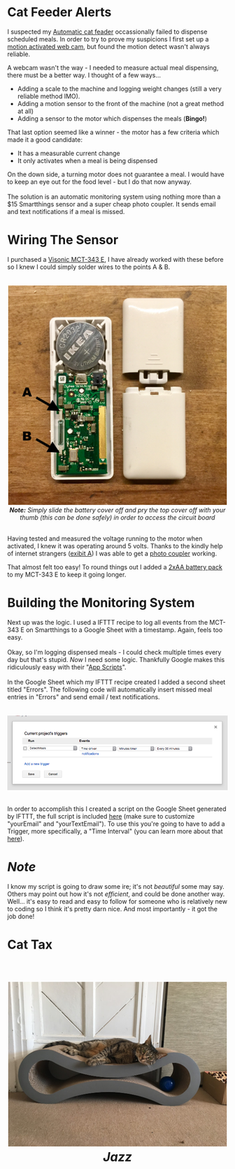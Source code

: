 # Cat Feeder Alerts
I suspected my <a href="https://www.amazon.com/gp/product/B01M6UC8ZZ/">Automatic cat feader</a> occassionally failed to dispense scheduled meals. In order to try to prove my suspicions I first set up a <a href="https://www.amazon.com/gp/product/B016F3M7OM/">motion activated web cam</a>, but found the motion detect wasn't always reliable.

A webcam wasn't the way - I needed to measure actual meal dispensing, there must be a better way. I thought of a few ways...
<ul>
  <li>Adding a scale to the machine and logging weight changes (still a very reliable method IMO).</li>
  <li>Adding a motion sensor to the front of the machine (not a great method at all)</li>
  <li>Adding a sensor to the motor which dispenses the meals (<b>Bingo!</b>)</li>
</ul>

That last option seemed like a winner - the motor has a few criteria which made it a good candidate:
<ul>
  <li>It has a measurable current change</li>
  <li>It only activates when a meal is being dispensed</li>
</ul>
On the down side, a turning motor does not guarantee a meal. I would have to keep an eye out for the food level - but I do that now anyway.
<br/><br/>
The solution is an automatic monitoring system using nothing more than a $15 Smartthings sensor and a super cheap photo coupler. It sends email and text notifications if a meal is missed.

<H1>Wiring The Sensor</H1>
I purchased a <a href="https://www.amazon.com/gp/product/B06XDJ3KYC/">Visonic MCT-343 E</a>, I have already worked with these before so I knew I could simply solder wires to the points A & B.
<br/>

<center>
<br/><br/><a href="IMG_5704.jpg?raw=true"><img src="IMG_5704.jpg?raw=true" width="500" height="500" border="0"/></a><br/><i><b>Note:</b> Simply slide the battery cover off and pry the top cover off with your thumb (this can be done safely) in order to access the circuit board</i><br/><br/>
</center>

Having tested and measured the voltage running to the motor when activated, I knew it was operating around 5 volts. Thanks to the kindly help of internet strangers (<a href="https://www.reddit.com/r/AskElectronics/comments/72hgi7/photo_coupler_noob/">exibit A</a>) I was able to get a <a href="https://www.amazon.com/gp/product/B00S4YRMB4/">photo coupler</a> working.

That almost felt too easy! To round things out I added a <a href="https://www.amazon.com/gp/product/B01L6GUH2W/">2xAA battery pack</a> to my MCT-343 E to keep it going longer. 

<H1>Building the Monitoring System</H1>
Next up was the logic. I used a IFTTT recipe to log all events from the MCT-343 E on Smartthings to a Google Sheet with a timestamp. Again, feels too easy. 
<br/><br/>
Okay, so I'm logging dispensed meals - I could check multiple times every day but that's stupid. <i>Now</i> I need some logic. Thankfully Google makes this ridiculously easy with their "<a href="https://www.google.com/script/start/">App Scripts</a>".
<br/><br/>
In the Google Sheet which my IFTTT recipe created I added a second sheet titled "Errors". The following code will automatically insert missed meal entries in "Errors" and send email / text notifications.

<center>
<br/><br/><a href="trigger.png?raw=true"><img src="trigger.png?raw=true" border="0"/></a><br/><br/>
</center>

In order to accomplish this I created a script on the Google Sheet generated by IFTTT, the full script is included <a href="/stephen--/CatFeederAlerts/blob/master/googleScript.js">here</a> (make sure to customize "yourEmail" and "yourTextEmail"). To use this you're going to have to add a Trigger, more specifically, a "Time Interval" (you can learn more about that <a href="https://developers.google.com/apps-script/guides/triggers/installable#managing_triggers_manually">here</a>).

<i><H1>Note</H1></i>
I know my script is going to draw some ire; it's not <i>beautiful</i> some may say. Others may point out how it's not <i>efficient</i>, and could be done another way. Well... it's easy to read and easy to follow for someone who is relatively new to coding so I think it's pretty darn nice. And most importantly - it got the job done!

<H1>Cat Tax</1>
<center>
<br/><br/><a href="https://raw.githubusercontent.com/stephen--/CatFeederAlerts/master/jazz.JPG"><img src="https://raw.githubusercontent.com/stephen--/CatFeederAlerts/master/jazz.JPG" width="500" height="375" border="0"/></a><br/><i>Jazz</i><br/><br/>
</center>
